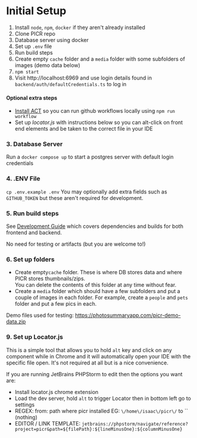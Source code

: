 
# Initial Setup

1. Install `node`, `npm`, `docker` if they aren't already installed
2. Clone PICR repo
3. Database server using docker
4. Set up `.env` file 
5. Run build steps
6. Create empty `cache` folder and a `media` folder with some subfolders of images (demo data below)
7. `npm start`
8. Visit http://localhost:6969 and use login details found in `backend/auth/defaultCredentials.ts` to log in

#### Optional extra steps

- [Install ACT](https://nektosact.com/installation/index.html) so you can run github workflows locally using `npm run workflow`
- Set up _locator.js_ with instructions below so you can alt-click on front end elements and be taken to the correct file in your IDE

### 3. Database Server
Run a `docker compose up` to start a postgres server with default login credentials

### 4. .ENV File
`cp .env.example .env`
You may optionally add extra fields such as `GITHUB_TOKEN` but these aren't required for development. 

### 5. Run build steps

See [Development Guide](index.md) which covers dependencies and builds for both frontend and backend. 

No need for testing or artifacts (but you are welcome to!) 

### 6. Set up folders
- Create empty`cache` folder. These is where DB stores data and where PICR stores thumbnails/zips.  
  You can delete the contents of this folder at any time without fear.
- Create a `media` folder which should have a few subfolders and put a couple of images in each folder.
  For example, create a `people` and `pets` folder and put a few pics in each.

Demo files used for testing: https://photosummaryapp.com/picr-demo-data.zip

### 9. Set up Locator.js
This is a simple tool that allows you to hold `alt` key and click on any component while in Chrome and it will automatically open your IDE with the specific file open. 
It's not required at all but is a nice convenience. 

If you are running JetBrains PHPStorm to edit then the options you want are:
- Install locator.js chrome extension
- Load the dev server, hold `alt` to trigger Locator then in bottom left go to settings
- REGEX: from: path where picr installed EG: `\/home\/isaac\/picr\/` to `` (nothing)
- EDITOR / LINK TEMPLATE: `jetbrains://phpstorm/navigate/reference?project=picr&path=${filePath}:${lineMinusOne}:${columnMinusOne}`


